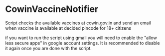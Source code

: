 # CowinVaccineNotifier
Script checks the available vaccines at cowin.gov.in and send an email when vaccine is available at decided pincode for 18+ citizens

if you want to run the script using gmail you will need to enable the "allow less secure apps" in google account settings. It is recommended to disable it again once you are done with the script.
